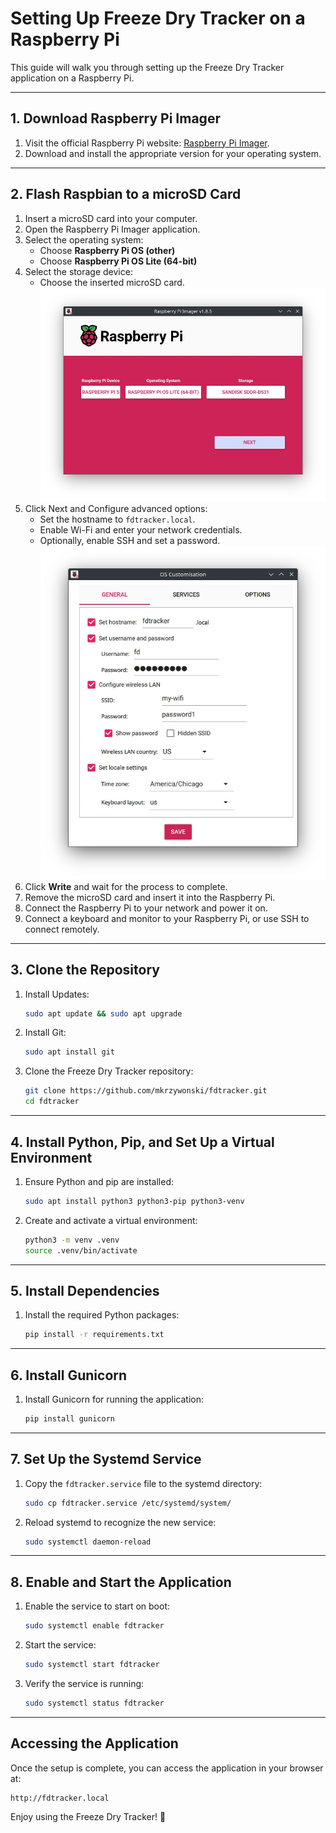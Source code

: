 # Setting Up Freeze Dry Tracker on a Raspberry Pi

This guide will walk you through setting up the Freeze Dry Tracker application on a Raspberry Pi.

---

## 1. Download Raspberry Pi Imager

1. Visit the official Raspberry Pi website: [Raspberry Pi Imager](https://www.raspberrypi.com/software/).
2. Download and install the appropriate version for your operating system.

---

## 2. Flash Raspbian to a microSD Card

1. Insert a microSD card into your computer.
2. Open the Raspberry Pi Imager application.
3. Select the operating system:
   - Choose **Raspberry Pi OS (other)**
   - Choose **Raspberry Pi OS Lite (64-bit)**
4. Select the storage device:
   - Choose the inserted microSD card.
   ![Raspberry Pi Imager](images/rpi-imager-01.webp)
5. Click Next and Configure advanced options:
   - Set the hostname to `fdtracker.local`.
   - Enable Wi-Fi and enter your network credentials.
   - Optionally, enable SSH and set a password.
   ![Raspberry Pi Imager Options](images/rpi-imager-02.webp)
6. Click **Write** and wait for the process to complete.
7. Remove the microSD card and insert it into the Raspberry Pi.
8. Connect the Raspberry Pi to your network and power it on.
9. Connect a keyboard and monitor to your Raspberry Pi, or use SSH to connect remotely.

---

## 3. Clone the Repository

1. Install Updates:
   ```bash
   sudo apt update && sudo apt upgrade
   ```
2. Install Git:
   ```bash
   sudo apt install git
   ```
3. Clone the Freeze Dry Tracker repository:
   ```bash
   git clone https://github.com/mkrzywonski/fdtracker.git
   cd fdtracker
   ```

---

## 4. Install Python, Pip, and Set Up a Virtual Environment

1. Ensure Python and pip are installed:
   ```bash
   sudo apt install python3 python3-pip python3-venv
   ```
2. Create and activate a virtual environment:
   ```bash
   python3 -m venv .venv
   source .venv/bin/activate
   ```

---

## 5. Install Dependencies

1. Install the required Python packages:
   ```bash
   pip install -r requirements.txt
   ```

---

## 6. Install Gunicorn

1. Install Gunicorn for running the application:
   ```bash
   pip install gunicorn
   ```

---

## 7. Set Up the Systemd Service

1. Copy the `fdtracker.service` file to the systemd directory:
   ```bash
   sudo cp fdtracker.service /etc/systemd/system/
   ```
2. Reload systemd to recognize the new service:
   ```bash
   sudo systemctl daemon-reload
   ```

---

## 8. Enable and Start the Application

1. Enable the service to start on boot:
   ```bash
   sudo systemctl enable fdtracker
   ```
2. Start the service:
   ```bash
   sudo systemctl start fdtracker
   ```
3. Verify the service is running:
   ```bash
   sudo systemctl status fdtracker
   ```

---

## Accessing the Application

Once the setup is complete, you can access the application in your browser at:

```
http://fdtracker.local
```

Enjoy using the Freeze Dry Tracker! 🚀
